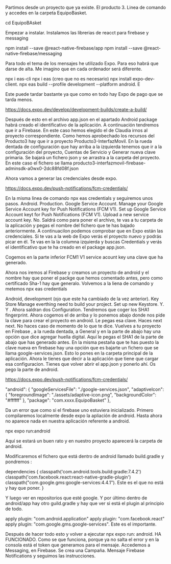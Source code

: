 Partimos desde un proyecto que ya existe. El producto 3.
Linea de comando y accedes en la carpeta EquipoBasket.

cd EquipoBAsket

Empezar a instalar.
Instalamos las librerias de reacct para firebase y messaging

npm install --save @react-native-firebase/app
npm install --save @react-native-firebase/messaging

Para todo el tema de los mensajes he utilizado Expo. Para eso habrá que darse de alta. Me imagino que en cada ordenador será diferente.

npx i eas-cli
npx i eas (creo que no es necesario)
npx install expo-dev-client. 
npx eas build --profile development --platform android. E

Este puede tardar bastante ya que como en todo hay Expo de pago que se tarda menos. 

https://docs.expo.dev/develop/development-builds/create-a-build/

Después de esto en el archivo app.json en el apartado Android package habrá creado el identificativo de la aplicación.
A continuación tendremos que ir a Firebase. En este caso hemos elegido el de Claudia irnos al proyecto correspondiente. Como hemos aprobechado los recursos del Producto3 hay que ir a proyecto Producto3-InterfazMovil.
En la rueda dentada de configuración que hay arriba a la izquierda tenemos que ir a la configuración del proyecto, Cuentas de Servicio y Generar nueva clave primaria. Se bajará un fichero json y se arrastra a la carpeta del proyecto. 
En este caso el fichero se llama producto3-interfazmovil-firebase-adminsdk-a0wx0-2dc88fd08f.json

Ahora vamos a generar las credenciales desde expo. 

https://docs.expo.dev/push-notifications/fcm-credentials/

En la misma linea de comando npx eas credentials y seguiremos unos pasos.
Android. Production. Google Service Account. Manage your Google Service Account key for Push Notifications (FCM V1). Set up Google Service Account keyt for Push Notifications (FCM V1). Upload a new service account key. No.
Saldrá como para poner el archivo, te vas a tu carpeta de la aplicación y pegas el nombre del fichero que te has bajado anteriormente.
A continuacilon podemos comprobar que en Expo están las credenciales. Si te vas a la web de Expo verás el proyecto nuevo y podrás picar en él. Te vas en la la columna izquierda y buscas Credentials y verás el identificativo que te ha creado en el package app.json.

Cogemos en la parte inferior FCM1 V1 service acount key una clave que ha generado.

Ahora nos iremos al Firebase y creamos un proyecto de android y el nombre hay que poner el packge que hemos comentado antes, pero como certificado Sha-1 hay que generalo.
Volvemos a la liena de comando y metemos npx eas credentials

Android, development (ojo que este ha cambiado de la vez anterior). Key Store Manage everthing need to build your project. Set up new Keystore. Y. Y . Ahora saldran dos Configuration. Tendremos que coger los SHA1 fingerprint.
Ahora cogemos el  de arriba y lo ponemos abajo donde nos pide la clave para crear el proyecto en android. Le pegas esa clave. Haces next next. No haces caso de momento de lo que te dice.
Vuelves a tu proyecto en Firebase , a la rueda dentada, a General y en la parte de abajo hay una opción que dice agregar huella digital. Aquí le pegas el SHA1 de la parte de abajo que has generado antes.
En la misma pestaña que te has puesto la clave nueva en firebase hay una opción que es bajarte un fichero que se llama google-services.json. Esto lo pones en la carpeta principal de la aplicación.
Ahora le tienes que decir a la aplicación que tiene que cargar esa configuracion. Tienes que volver abrir el app.json y ponerlo ahí. Os pego la parte de android. 

https://docs.expo.dev/push-notifications/fcm-credentials/

 "android": {
      "googleServicesFile": "./google-services.json",
      "adaptiveIcon": {
        "foregroundImage": "./assets/adaptive-icon.png",
        "backgroundColor": "#ffffff"
      },
      "package": "com.xxxx.EquipoBasket"
    },

Da un error que como si el firebase uno estuviera inicializado.
Primero compilaremos localmente desde expo la apliación de android. Hasta ahora no aparece nada en nuestra aplicación referente a android.

npx expo run:android 

Aquí se estará un buen rato y en nuestro proyecto aparecerá la carpeta de android.
 
Modificaremos el fichero que está dentro de android llamado build.gradle y pondremos :

dependencies {
     classpath('com.android.tools.build:gradle:7.4.2')
     classpath('com.facebook.react:react-native-gradle-plugin')
     classpath("com.google.gms:google-services:4.4.1"). Este es el que no está y hay que poner.
 }

Y luego ver en repositorios que esté google.
Y por último dentro de android/app hay otro guild.gradle y hay que ver si está el plugin al principio de todo.

apply plugin: "com.android.application"
apply plugin: "com.facebook.react"
apply plugin: "com.google.gms.google-services". Este es el importante.

Después de hacer todo esto y volver a ejecutar npx expo run: android. HA FUNCIONADO.
Como se que funciona, porque ya no salta el error y en la consola está el token que generamos para el mensaje.
Accedemos a Messaging, en Firebase. Se crea una Campaña. Mensaje Firebase Notifications y seguimos las instrucciones.
